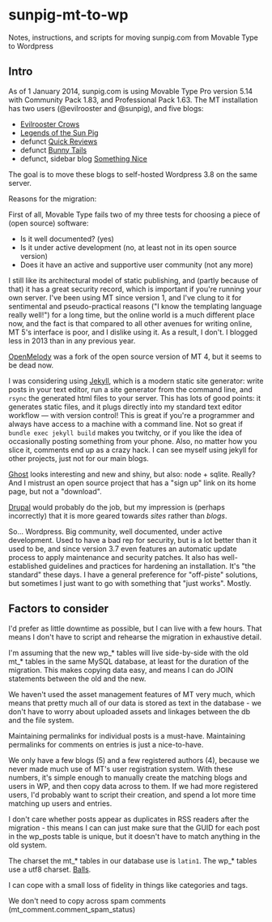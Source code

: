 # sunpig-mt-to-wp

Notes, instructions, and scripts for moving sunpig.com from Movable Type to Wordpress

## Intro

As of 1 January 2014, sunpig.com is using Movable Type Pro version 5.14 with
Community Pack 1.83, and Professional Pack 1.63. The MT installation has two users
(@evilrooster and @sunpig), and five blogs:

* [Evilrooster Crows](http://sunpig.com/abi/)
* [Legends of the Sun Pig](http://sunpig.com/martin/)
* defunct [Quick Reviews](http://sunpig.com/martin/quickreviews/2009/)
* defunct [Bunny Tails](http://sunpig.com/bunnytails/)
* defunct, sidebar blog [Something Nice](http://sunpig.com/martin/somethingnice/2010/)

The goal is to move these blogs to self-hosted Wordpress 3.8 on the same server.

Reasons for the migration:

First of all, Movable Type fails two of my three tests for choosing a piece of (open source) software:

* Is it well documented? (yes)
* Is it under active development (no, at least not in its open source version)
* Does it have an active and supportive user community (not any more)

I still like its architectural model of static publishing, and (partly because of that) it has
a great security record, which is important if you're running your own server. I've been using MT
since version 1, and I've clung to it for sentimental and pseudo-practical reasons ("I know the
templating language really well!") for a long time, but the online world is a much different place now,
and the fact is that compared to all other avenues for writing online, MT 5's interface is
poor, and I dislike using it. As a result, I don't. I blogged less in 2013 than in any previous year.

[OpenMelody](http://openmelody.com/) was a fork of the open source version of MT 4, but it seems
to be dead now.

I was considering using [Jekyll](http://jekyllrb.com/), which is a modern static site generator:
write posts in your text editor, run a site generator from the command line, and `rsync` the generated
html files to your server. This has lots of good points: it generates static files, and it plugs
directly into my standard text editor workflow — with version control! This is great if you're a
programmer and always have access to a machine with a command line. Not so great if
`bundle exec jekyll build` makes you twitchy, or if you like the idea of occasionally posting
something from your phone. Also, no matter how you slice it, comments end up as a crazy hack.
I can see myself using jekyll for other projects, just not for our main blogs.

[Ghost](https://ghost.org/) looks interesting and new and shiny, but also: node + sqlite. Really?
And I mistrust an open source project that has a "sign up" link on its home page, but not a
"download".

[Drupal](https://drupal.org/) would probably do the job, but my impression is (perhaps incorrectly)
that it is more geared towards *sites* rather than *blogs*.

So... Wordpress. Big community, well documented, under active development. Used to have a bad rep
for security, but is a lot better than it used to be, and since version 3.7 even features an
automatic update process to apply maintenance and security patches. It also has well-established
guidelines and practices for hardening an installation. It's "the standard" these days. I have a
general preference for "off-piste" solutions, but sometimes I just want to go with something that
"just works". Mostly.


## Factors to consider

I'd prefer as little downtime as possible, but I can live with a few hours. That means I don't have to
script and rehearse the migration in exhaustive detail.

I'm assuming that the new wp_* tables will live side-by-side with the old mt_* tables in the same
MySQL database, at least for the duration of the migration. This makes copying data easy, and means
I can do JOIN statements between the old and the new.

We haven't used the asset management features of MT very much, which means that pretty much all of
our data is stored as text in the database - we don't have to worry about uploaded assets and linkages between
the db and the file system.

Maintaining permalinks for individual posts is a must-have. Maintaining permalinks for comments on entries
is just a nice-to-have.

We only have a few blogs (5) and a few registered authors (4), because we never made much use of MT's
user registration system. With these numbers, it's simple enough to manually create the matching blogs
and users in WP, and then copy data across to them. If we had more registered users, I'd probably
want to script their creation, and spend a lot more time matching up users and entries.

I don't care whether posts appear as duplicates in RSS readers after the migration - this means I can
can just make sure that the GUID for each post in the wp_posts table is unique, but it doesn't have to
match anything in the old system.

The charset the mt_* tables in our database use is `latin1`. The wp_* tables use a utf8 charset.
[Balls](http://codex.wordpress.org/Converting_Database_Character_Sets).

I can cope with a small loss of fidelity in things like categories and tags.

We don't need to copy across spam comments (mt_comment.comment_spam_status)